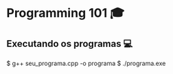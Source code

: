 # Programming 101 🎓

## Executando os programas 💻

$ g++ seu_programa.cpp -o programa 
$ ./programa.exe
